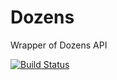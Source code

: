 Dozens
======

Wrapper of Dozens API

[![Build Status](https://secure.travis-ci.org/mikamix/dozens.png?branch=master)](http://travis-ci.org/mikamix/dozens)